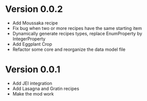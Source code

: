 # Version 0.0.2

- Add Moussaka recipe
- Fix bug when two or more recipes have the same starting item
- Dynamically generate recipes types, replace EnumProperty by IntegerProperty
- Add Eggplant Crop
- Refactor some core and reorganize the data model file

# Version 0.0.1

- Add JEI integration
- Add Lasagna and Gratin recipes 
- Make the mod work